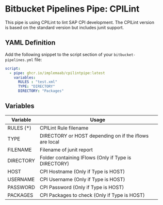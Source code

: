 # Bitbucket Pipelines Pipe: CPILint

This pipe is using CPILint to lint SAP CPI development.
The CPILint version is based on the standard version but includes junit support.

## YAML Definition

Add the following snippet to the script section of your `bitbucket-pipelines.yml` file:

```yaml
script:
  - pipe: ghcr.io/implemaab/cpilintpipe:latest
    variables:
      RULES : "test.xml"
      TYPE: "DIRECTORY"
      DIRECTORY: "Packages"
```
## Variables

| Variable              | Usage                                                       |
| --------------------- | ----------------------------------------------------------- |
| RULES (*)             | CPILint Rule filename |
| TYPE                  | DIRECTORY or HOST depending on if the iflows are local |
| FILENAME              | Filename of junit report |
| DIRECTORY             | Folder containing IFlows (Only if Type is DIRECTORY) |
| HOST                  | CPI Hostname (Only if Type is HOST) |
| USERNAME              | CPI Username (Only if Type is HOST) |
| PASSWORD              | CPI Password (Only if Type is HOST) |
| PACKAGES              | CPI Packages to check (Only if Type is HOST) |
